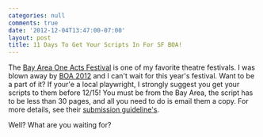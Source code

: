 ```yaml
---
categories: null
comments: true
date: '2012-12-04T13:47:00-07:00'
layout: post
title: 11 Days To Get Your Scripts In For SF BOA!
---
```


The [Bay Area One Acts Festival](http://bayoneacts.org/) is one of my favorite theatre festivals. I was blown away by [BOA 2012](http://rachelbublitz.com/blog/2012/05/10/things-i-learned-at-boa-program-1/) and I can't wait for this year's festival. Want to be a part of it? If your'e a local playwright, I strongly suggest you get your scripts to them before 12/15! You must be from the Bay Area, the script has to be less than 30 pages, and all you need to do is email them a copy. For more details, see their [submission guideline's](http://bayoneacts.org/submissions/).

Well? What are you waiting for?